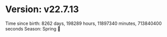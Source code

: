 # Version: v22.7.13
Time since birth: 8262 days, 198289 hours, 11897340 minutes, 713840400 seconds
Season: Spring 🌸
